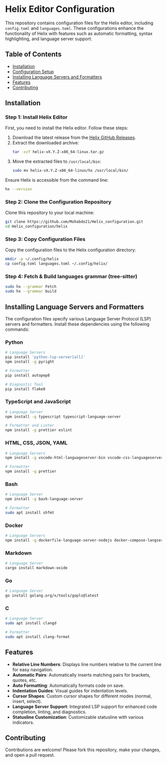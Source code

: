 # Helix Editor Configuration

This repository contains configuration files for the Helix editor, including `config.toml` and `languages.toml`. These configurations enhance the functionality of Helix with features such as automatic formatting, syntax highlighting, and language server support.

## Table of Contents

- [Installation](#installation)
- [Configuration Setup](#configuration-setup)
- [Installing Language Servers and Formatters](#installing-language-servers-and-formatters)
- [Features](#features)
- [Contributing](#contributing)

## Installation

### Step 1: Install Helix Editor

First, you need to install the Helix editor. Follow these steps:

1. Download the latest release from the [Helix GitHub Releases](https://github.com/helix-editor/helix/releases).
2. Extract the downloaded archive:
   ```sh
   tar -xzf helix-vX.Y.Z-x86_64-linux.tar.gz
   ```
3. Move the extracted files to `/usr/local/bin`:
   ```sh
   sudo mv helix-vX.Y.Z-x86_64-linux/hx /usr/local/bin/
   ```

Ensure Helix is accessible from the command line:

```sh
hx --version
```

### Step 2: Clone the Configuration Repository

Clone this repository to your local machine:

```sh
git clone https://github.com/Mohabdo21/Helix_configuration.git
cd Helix_configuration/helix
```

### Step 3: Copy Configuration Files

Copy the configuration files to the Helix configuration directory:

```sh
mkdir -p ~/.config/helix
cp config.toml languages.toml ~/.config/helix/
```

### Step 4: Fetch & Build languages grammar (tree-sitter)

```sh
sudo hx --grammar Fetch
sudo hx --grammar build
```

## Installing Language Servers and Formatters

The configuration files specify various Language Server Protocol (LSP) servers and formatters. Install these dependencies using the following commands:

### Python

```sh
# Language Servers
pip install 'python-lsp-server[all]'
npm install -g pyright

# Formatter
pip install autopep8

# Diagnostic Tool
pip install flake8
```

### TypeScript and JavaScript

```sh
# Language Server
npm install -g typescript typescript-language-server

# Formatter and Linter
npm install -g prettier eslint
```

### HTML, CSS, JSON, YAML

```sh
# Language Servers
npm install -g vscode-html-languageserver-bin vscode-css-languageserver-bin vscode-json-languageserver yaml-language-server

# Formatter
npm install -g prettier
```

### Bash

```sh
# Language Server
npm install -g bash-language-server

# Formatter
sudo apt install shfmt
```

### Docker

```sh
# Language Servers
npm install -g dockerfile-language-server-nodejs docker-compose-langserver
```

### Markdown

```sh
# Language Server
cargo install markdown-oxide
```

### Go

```sh
# Language Server
go install golang.org/x/tools/gopls@latest
```

### C

```sh
# Language Server
sudo apt install clangd

# Formatter
sudo apt install clang-format
```

## Features

- **Relative Line Numbers**: Displays line numbers relative to the current line for easy navigation.
- **Automatic Pairs**: Automatically inserts matching pairs for brackets, quotes, etc.
- **Auto Formatting**: Automatically formats code on save.
- **Indentation Guides**: Visual guides for indentation levels.
- **Cursor Shapes**: Custom cursor shapes for different modes (normal, insert, select).
- **Language Server Support**: Integrated LSP support for enhanced code completion, linting, and diagnostics.
- **Statusline Customization**: Customizable statusline with various indicators.

## Contributing

Contributions are welcome! Please fork this repository, make your changes, and open a pull request.
